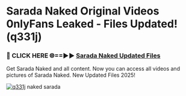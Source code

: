# Sarada Naked Original Videos 0nlyFans Leaked - Files Updated! (q331j)

<h3>🔴 CLICK HERE 🌐==►► <a href="https://tinyurl.com/up5wt9bj" rel="nofollow">Sarada Naked Updated Files</a></h3>

Get Sarada Naked and all content. Now you can access all videos and pictures of Sarada Naked. New Updated Files 2025!

[![q331j](https://i.imgur.com/ABiUzMV.gif)](https://tinyurl.com/up5wt9bj)
naked sarada